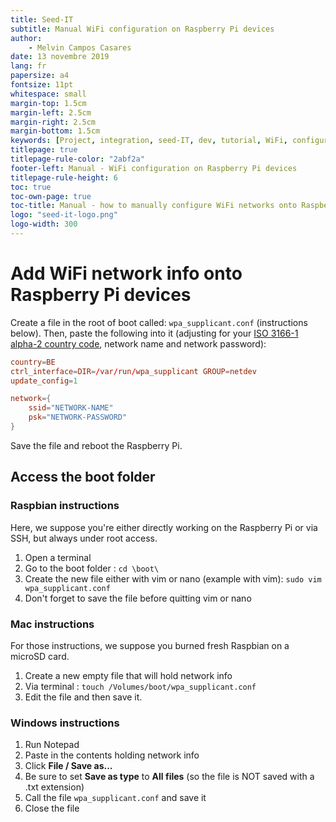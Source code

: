 ```yaml
---
title: Seed-IT
subtitle: Manual WiFi configuration on Raspberry Pi devices
author: 
    - Melvin Campos Casares
date: 13 novembre 2019
lang: fr
papersize: a4
fontsize: 11pt
whitespace: small
margin-top: 1.5cm
margin-left: 2.5cm
margin-right: 2.5cm
margin-bottom: 1.5cm
keywords: [Project, integration, seed-IT, dev, tutorial, WiFi, configuration, EPHEC, 3TI]
titlepage: true
titlepage-rule-color: "2abf2a"
footer-left: Manual - WiFi configuration on Raspberry Pi devices
titlepage-rule-height: 6
toc: true
toc-own-page: true
toc-title: Manual - how to manually configure WiFi networks onto Raspberry Pi devices
logo: "seed-it-logo.png"
logo-width: 300
---
```


# Add WiFi network info onto Raspberry Pi devices

Create a file in the root of boot called: `wpa_supplicant.conf` (instructions below).
Then, paste the following into it (adjusting for your [ISO 3166-1 alpha-2 country code](https://en.wikipedia.org/wiki/List_of_ISO_3166_country_codes), network name and network password):

```conf
country=BE
ctrl_interface=DIR=/var/run/wpa_supplicant GROUP=netdev
update_config=1

network={
    ssid="NETWORK-NAME"
    psk="NETWORK-PASSWORD"
}
```

Save the file and reboot the Raspberry Pi.

## Access the boot folder

### Raspbian instructions

Here, we suppose you're either directly working on the Raspberry Pi or via SSH, but always under root access.

1. Open a terminal
2. Go to the boot folder : `cd \boot\`
3. Create the new file either with vim or nano (example with vim): `sudo vim wpa_supplicant.conf`
4. Don't forget to save the file before quitting vim or nano

### Mac instructions

For those instructions, we suppose you burned fresh Raspbian on a microSD card.

1. Create a new empty file that will hold network info
2. Via terminal : `touch /Volumes/boot/wpa_supplicant.conf`
3. Edit the file and then save it.

### Windows instructions

1. Run Notepad
2. Paste in the contents holding network info
3. Click **File / Save as...**
4. Be sure to set **Save as type** to **All files** (so the file is NOT saved with a .txt extension)
5. Call the file `wpa_supplicant.conf` and save it
6. Close the file
